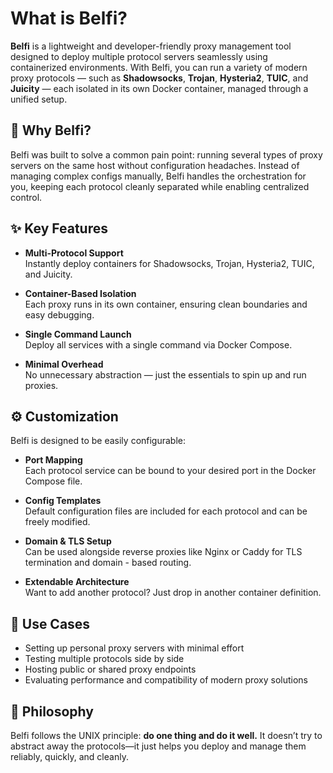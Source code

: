 # What is Belfi?

**Belfi** is a lightweight and developer-friendly proxy management tool designed to deploy multiple protocol servers seamlessly using containerized environments. With Belfi, you can run a variety of modern proxy protocols — such as **Shadowsocks**, **Trojan**, **Hysteria2**, **TUIC**, and **Juicity** — each isolated in its own Docker container, managed through a unified setup.

## 🔧 Why Belfi?

Belfi was built to solve a common pain point: running several types of proxy servers on the same host without configuration headaches. Instead of managing complex configs manually, Belfi handles the orchestration for you, keeping each protocol cleanly separated while enabling centralized control.

## ✨ Key Features

- **Multi-Protocol Support**  
  Instantly deploy containers for Shadowsocks, Trojan, Hysteria2, TUIC, and Juicity.

- **Container-Based Isolation**  
  Each proxy runs in its own container, ensuring clean boundaries and easy debugging.

- **Single Command Launch**  
  Deploy all services with a single command via Docker Compose.

- **Minimal Overhead**  
  No unnecessary abstraction — just the essentials to spin up and run proxies.

## ⚙️ Customization

Belfi is designed to be easily configurable:

- **Port Mapping**  
  Each protocol service can be bound to your desired port in the Docker Compose file.

- **Config Templates**  
  Default configuration files are included for each protocol and can be freely modified.

- **Domain & TLS Setup**  
  Can be used alongside reverse proxies like Nginx or Caddy for TLS termination and domain - based routing.

- **Extendable Architecture**  
  Want to add another protocol? Just drop in another container definition.

## 🚀 Use Cases

- Setting up personal proxy servers with minimal effort  
- Testing multiple protocols side by side  
- Hosting public or shared proxy endpoints  
- Evaluating performance and compatibility of modern proxy solutions  


## 🧠 Philosophy

Belfi follows the UNIX principle: **do one thing and do it well.** It doesn’t try to abstract away the protocols—it just helps you deploy and manage them reliably, quickly, and cleanly.